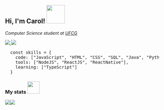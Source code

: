 <h2>Hi, I'm Carol! 
  <img width="60" src="https://media.giphy.com/media/IbBlu5IrAdlPVqOr5N/source.gif"> 
</h2>

<p>
  <em>Computer Science student at <a href="https://portal.ufcg.edu.br/">UFCG</a></em>
</p>

<p>
  <a href="https://www.linkedin.com/in/caroliny-valenca/">
    <img src="http://img.shields.io/badge/-LinkedIn-blue?style=flat-square&logo=Linkedin&logoColor=white&link=https://www.linkedin.com/in/caroliny-valenca/">
  </a>
  
  <a href="mailto:caroliny.leandro@ccc.ufcg.edu.br">
    <img src="https://img.shields.io/badge/-Mail-c14438?style=flat-square&logo=Gmail&logoColor=white&link=mailto:caroliny.leandro@ccc.ufcg.edu.br">
  </a>
</p>

<pre lang="javascript">
  const skills = {
    code: ["JavaScript", "HTML", "CSS", "SQL", "Java", "Python"],
    tools: ["NodeJS", "ReactJS", "ReactNative"],
    learning: ["TypeScript"]
  }
</pre>


<h3>My stats
  <img width="40" src="https://media.giphy.com/media/xT0GqvEqri5HpMJL2g/source.gif"> 
</h3>
<div style="display:flex;">
  <img src="https://github-readme-stats.vercel.app/api/top-langs/?username=carolvalenca">
  <img src="https://github-readme-stats.vercel.app/api?username=carolvalenca&theme=radical">
</div>


<!--
**carolvalenca/carolvalenca** is a ✨ _special_ ✨ repository because its `README.md` (this file) appears on your GitHub profile.

Here are some ideas to get you started:

- 🔭 I’m currently working on ...
- 🌱 I’m currently learning ...
- 👯 I’m looking to collaborate on ...
- 🤔 I’m looking for help with ...
- 💬 Ask me about ...
- 📫 How to reach me: ...
- 😄 Pronouns: ...
- ⚡ Fun fact: ...
-->
